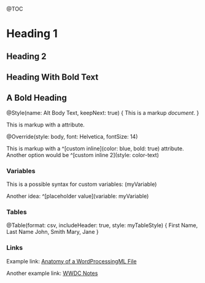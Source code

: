 @TOC
            
# Heading 1
            
## Heading 2
            
## Heading With **Bold** Text
            
## **A Bold Heading**
            
@Style(name: Alt Body Text, keepNext: true) {
    This is a markup *document*.
}
            
This is markup with a *<style color="blue">**custom inline**</style>* attribute.

<style name="Alt Body Text">
This markup has style overridden
</style>

@Override(style: body, font: Helvetica, fontSize: 14)

This is markup with a ^[custom inline](color: blue, bold: true) attribute. Another option would be ^[custom inline 2](style: color-text)

### Variables

This is a possible syntax for custom variables: \(myVariable)

Another idea: ^[placeholder value](variable: myVariable)

### Tables

@Table(format: csv, includeHeader: true, style: myTableStyle) {
    First Name, Last Name
    John, Smith
    Mary, Jane
}

### Links
            
Example link: [Anatomy of a WordProcessingML File](http://officeopenxml.com/anatomyofOOXML.php)
            
Another example link: [WWDC Notes][wwdc-notes]
                        
[wwdc-notes]: https://www.wwdcnotes.com/notes/wwdc21/10109/
